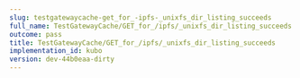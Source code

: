 ```yaml
---
slug: testgatewaycache-get_for_-ipfs-_unixfs_dir_listing_succeeds
full_name: TestGatewayCache/GET_for_/ipfs/_unixfs_dir_listing_succeeds
outcome: pass
title: TestGatewayCache/GET_for_/ipfs/_unixfs_dir_listing_succeeds
implementation_id: kubo
version: dev-44b0eaa-dirty
---
```


